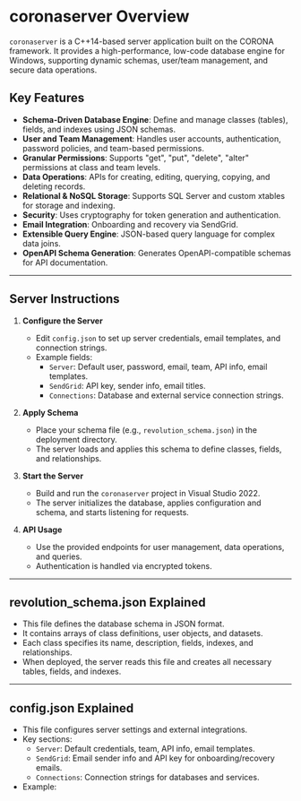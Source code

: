 # coronaserver Overview

`coronaserver` is a C++14-based server application built on the CORONA framework. It provides a high-performance, low-code database engine for Windows, supporting dynamic schemas, user/team management, and secure data operations.

## Key Features

- **Schema-Driven Database Engine**: Define and manage classes (tables), fields, and indexes using JSON schemas.
- **User and Team Management**: Handles user accounts, authentication, password policies, and team-based permissions.
- **Granular Permissions**: Supports "get", "put", "delete", "alter" permissions at class and team levels.
- **Data Operations**: APIs for creating, editing, querying, copying, and deleting records.
- **Relational & NoSQL Storage**: Supports SQL Server and custom xtables for storage and indexing.
- **Security**: Uses cryptography for token generation and authentication.
- **Email Integration**: Onboarding and recovery via SendGrid.
- **Extensible Query Engine**: JSON-based query language for complex data joins.
- **OpenAPI Schema Generation**: Generates OpenAPI-compatible schemas for API documentation.

---

## Server Instructions

1. **Configure the Server**
   - Edit `config.json` to set up server credentials, email templates, and connection strings.
   - Example fields:
     - `Server`: Default user, password, email, team, API info, email templates.
     - `SendGrid`: API key, sender info, email titles.
     - `Connections`: Database and external service connection strings.

2. **Apply Schema**
   - Place your schema file (e.g., `revolution_schema.json`) in the deployment directory.
   - The server loads and applies this schema to define classes, fields, and relationships.

3. **Start the Server**
   - Build and run the `coronaserver` project in Visual Studio 2022.
   - The server initializes the database, applies configuration and schema, and starts listening for requests.

4. **API Usage**
   - Use the provided endpoints for user management, data operations, and queries.
   - Authentication is handled via encrypted tokens.

---

## revolution_schema.json Explained

- This file defines the database schema in JSON format.
- It contains arrays of class definitions, user objects, and datasets.
- Each class specifies its name, description, fields, indexes, and relationships.
- When deployed, the server reads this file and creates all necessary tables, fields, and indexes.

---

## config.json Explained

- This file configures server settings and external integrations.
- Key sections:
  - `Server`: Default credentials, team, API info, email templates.
  - `SendGrid`: Email sender info and API key for onboarding/recovery emails.
  - `Connections`: Connection strings for databases and services.
- Example:
  